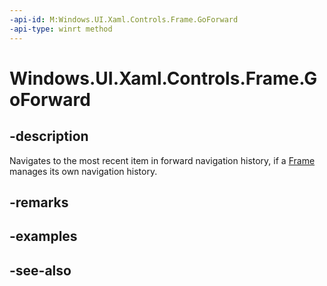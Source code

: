 ```yaml
---
-api-id: M:Windows.UI.Xaml.Controls.Frame.GoForward
-api-type: winrt method
---
```


<!-- Method syntax
public void GoForward()
-->

# Windows.UI.Xaml.Controls.Frame.GoForward

## -description
Navigates to the most recent item in forward navigation history, if a [Frame](frame.md) manages its own navigation history.



## -remarks

## -examples

## -see-also
